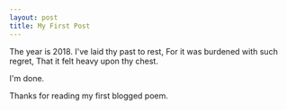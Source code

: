 ```yaml
---
layout: post
title: My First Post
---
```


The year is 2018.
I've laid thy past to rest,
For it was burdened with such regret,
That it felt heavy upon thy chest.

I'm done. 

Thanks for reading my first blogged poem.
